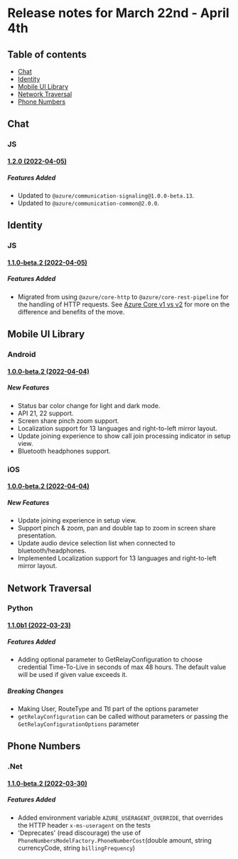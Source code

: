 # Release notes for March 22nd - April 4th

## Table of contents
* [Chat](#chat)
* [Identity](#identity)
* [Mobile UI Library](#mobile-ui-library)
* [Network Traversal](#network-traversal)
* [Phone Numbers](#phone-numbers)

## Chat

### JS

#### [1.2.0 (2022-04-05)](https://github.com/Azure/azure-sdk-for-js/blob/main/sdk/communication/communication-chat/CHANGELOG.md#120-2022-04-05)
##### Features Added
- Updated to `@azure/communication-signaling@1.0.0-beta.13`.
- Updated to `@azure/communication-common@2.0.0`.

## Identity

### JS
#### [1.1.0-beta.2 (2022-04-05)](https://github.com/Azure/azure-sdk-for-js/blob/main/sdk/communication/communication-identity/CHANGELOG.md#110-beta2-2022-04-05)
##### Features Added
- Migrated from using `@azure/core-http` to `@azure/core-rest-pipeline` for the handling of HTTP requests. See [Azure Core v1 vs v2](https://github.com/Azure/azure-sdk-for-js/blob/main/sdk/core/core-rest-pipeline/documentation/core2.md) for more on the difference and benefits of the move.


## Mobile UI Library

### Android
#### [1.0.0-beta.2 (2022-04-04)](https://github.com/Azure/communication-ui-library-android/blob/main/CHANGELOG.md#release-history) 
##### New Features
- Status bar color change for light and dark mode.
- API 21, 22 support.
- Screen share pinch zoom support.
- Localization support for 13 languages and right-to-left mirror layout.
- Update joining experience to show call join processing indicator in setup view.
- Bluetooth headphones support.

### iOS
#### [1.0.0-beta.2 (2022-04-04)](https://github.com/Azure/communication-ui-library-ios/blob/main/CHANGELOG.md#release-history)
##### New Features
- Update joining experience in setup view.
- Support pinch & zoom, pan and double tap to zoom in screen share presentation.
- Update audio device selection list when connected to bluetooth/headphones.
- Implemented Localization support for 13 languages and right-to-left mirror layout.

## Network Traversal

### Python
#### [1.1.0b1 (2022-03-23)](https://github.com/Azure/azure-sdk-for-python/blob/main/sdk/communication/azure-communication-networktraversal/CHANGELOG.md#110b1-2022-03-23)
##### Features Added
- Adding optional parameter to GetRelayConfiguration to choose credential Time-To-Live in seconds of max 48 hours.
  The default value will be used if given value exceeds it.

##### Breaking Changes
- Making User, RouteType and Ttl part of the options parameter
- `getRelayConfiguration` can be called without parameters or passing the `GetRelayConfigurationOptions` parameter

## Phone Numbers

### .Net
#### [1.1.0-beta.2 (2022-03-30)](https://github.com/Azure/azure-sdk-for-net/blob/main/sdk/communication/Azure.Communication.PhoneNumbers/CHANGELOG.md#110-beta2-2022-03-30)
##### Features Added
- Added environment variable `AZURE_USERAGENT_OVERRIDE`, that overrides the HTTP header `x-ms-useragent` on the tests
- 'Deprecates' (read discourage) the use of `PhoneNumbersModelFactory.PhoneNumberCost`(double amount, string currencyCode, string `billingFrequency`)
